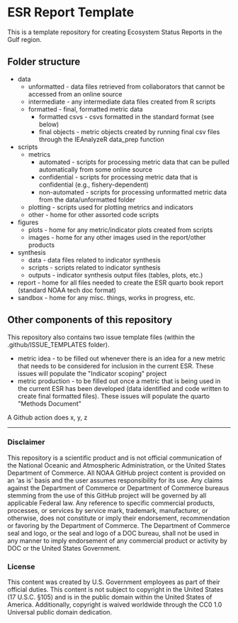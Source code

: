 # ESR Report Template 
This is a template repository for creating Ecosystem Status Reports in the Gulf region.

## Folder structure
* data 
  * unformatted - data files retrieved from collaborators that cannot be accessed from an online source
  * intermediate - any intermediate data files created from R scripts
  * formatted - final, formatted metric data
    * formatted csvs - csvs formatted in the standard format (see below)  
    * final objects - metric objects created by running final csv files through the IEAnalyzeR data_prep function 
* scripts  
  * metrics
    * automated - scripts for processing metric data that can be pulled automatically from some online source
    * confidential - scripts for processing metric data that is confidential (e.g., fishery-dependent)
    * non-automated - scripts for processing unformatted metric data from the data/unformatted folder
  * plotting - scripts used for plotting metrics and indicators
  * other - home for other assorted code scripts
* figures
  * plots - home for any metric/indicator plots created from scripts
  * images - home for any other images used in the report/other products
* synthesis
  * data - data files related to indicator synthesis 
  * scripts - scripts related to indicator synthesis
  * outputs - indicator synthesis output files (tables, plots, etc.)
* report - home for all files needed to create the ESR quarto book report (standard NOAA tech doc format)
* sandbox - home for any misc. things, works in progress, etc.

## Other components of this repository
This repository also contains two issue template files (within the .github/ISSUE_TEMPLATES folder). 
* metric idea - to be filled out whenever there is an idea for a new metric that needs to be considered for inclusion in the current ESR. These issues will populate the "Indicator scoping" project
* metric production - to be filled out once a metric that is being used in the current ESR has been developed (data identified and code written to create final formatted files). These issues will populate the quarto "Methods Document"

A Github action does x, y, z

------------------------------------------------------------------------

### Disclaimer

This repository is a scientific product and is not official communication of the National Oceanic and Atmospheric Administration, or the United States Department of Commerce. All NOAA GitHub project content is provided on an ‘as is’ basis and the user assumes responsibility for its use. Any claims against the Department of Commerce or Department of Commerce bureaus stemming from the use of this GitHub project will be governed by all applicable Federal law. Any reference to specific commercial products, processes, or services by service mark, trademark, manufacturer, or otherwise, does not constitute or imply their endorsement, recommendation or favoring by the Department of Commerce. The Department of Commerce seal and logo, or the seal and logo of a DOC bureau, shall not be used in any manner to imply endorsement of any commercial product or activity by DOC or the United States Government.

### License

This content was created by U.S. Government employees as part of their official duties. This content is not subject to copyright in the United States (17 U.S.C. §105) and is in the public domain within the United States of America. Additionally, copyright is waived worldwide through the CC0 1.0 Universal public domain dedication.

  
